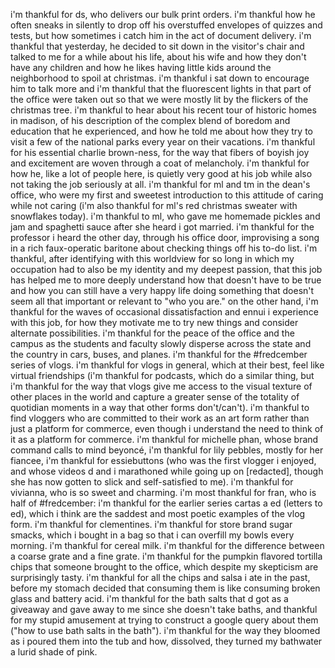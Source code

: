 i'm thankful for ds, who delivers our bulk print orders. i'm thankful how he often sneaks in silently to drop off his overstuffed envelopes of quizzes and tests, but how sometimes i catch him in the act of document delivery. i'm thankful that yesterday, he decided to sit down in the visitor's chair and talked to me for a while about his life, about his wife and how they don't have any children and how he likes having little kids around the neighborhood to spoil at christmas. i'm thankful i sat down to encourage him to talk more and i'm thankful that the fluorescent lights in that part of the office were taken out so that we were mostly lit by the flickers of the christmas tree. i'm thankful to hear about his recent tour of historic homes in madison, of his description of the complex blend of boredom and education that he experienced, and how he told me about how they try to visit a few of the national parks every year on their vacations. i'm thankful for his essential charlie brown-ness, for the way that fibers of boyish joy and excitement are woven through a coat of melancholy. i'm thankful for how he, like a lot of people here, is quietly very good at his job while also not taking the job seriously at all. i'm thankful for ml and tm in the dean's office, who were my first and sweetest introduction to this attitude of caring while not caring (i'm also thankful for ml's red christmas sweater with snowflakes today). i'm thankful to ml, who gave me homemade pickles and jam and spaghetti sauce after she heard i got married. i'm thankful for the professor i heard the other day, through his office door, improvising a song in a rich faux-operatic baritone about checking things off his to-do list. i'm thankful, after identifying with this worldview for so long in which my occupation had to also be my identity and my deepest passion, that this job has helped me to more deeply understand how that doesn't have to be true and how you can still have a very happy life doing something that doesn't seem all that important or relevant to "who you are." on the other hand, i'm thankful for the waves of occasional dissatisfaction and ennui i experience with this job, for how they motivate me to try new things and consider alternate possibilities. i'm thankful for the peace of the office and the campus as the students and faculty slowly disperse across the state and the country in cars, buses, and planes. i'm thankful for the #fredcember series of vlogs. i'm thankful for vlogs in general, which at their best, feel like virtual friendships (i'm thankful for podcasts, which do a similar thing, but i'm thankful for the way that vlogs give me access to the visual texture of other places in the world and capture a greater sense of the totality of quotidian moments in a way that other forms don't/can't). i'm thankful to find vloggers who are committed to their work as an art form rather than just a platform for commerce, even though i understand the need to think of it as a platform for commerce. i'm thankful for michelle phan, whose brand command calls to mind beyoncé, i'm thankful for lily pebbles, mostly for her fiancee, i'm thankful for essiebuttons (who was the first vlogger i enjoyed, and whose videos d and i marathoned while going up on [redacted], though she has now gotten to slick and self-satisfied to me). i'm thankful for vivianna, who is so sweet and charming. i'm most thankful for fran, who is half of #fredcember: i'm thankful for the earlier series cartas a ed (letters to ed), which i think are the saddest and most poetic examples of the vlog form. i'm thankful for clementines. i'm thankful for store brand sugar smacks, which i bought in a bag so that i can overfill my bowls every morning. i'm thankful for cereal milk. i'm thankful for the difference between a coarse grate and a fine grate. i'm thankful for the pumpkin flavored tortilla chips that someone brought to the office, which despite my skepticism are surprisingly tasty. i'm thankful for all the chips and salsa i ate in the past, before my stomach decided that consuming them is like consuming broken glass and battery acid. i'm thankful for the bath salts that d got as a giveaway and gave away to me since she doesn't take baths, and thankful for my stupid amusement at trying to construct a google query about them ("how to use bath salts in the bath"). i'm thankful for the way they bloomed as i poured them into the tub and how, dissolved, they turned my bathwater a lurid shade of pink.